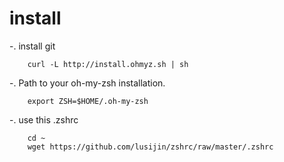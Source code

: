 # install

-. install git

        curl -L http://install.ohmyz.sh | sh
        
-. Path to your oh-my-zsh installation.

        export ZSH=$HOME/.oh-my-zsh
-. use this .zshrc

        cd ~
        wget https://github.com/lusijin/zshrc/raw/master/.zshrc
